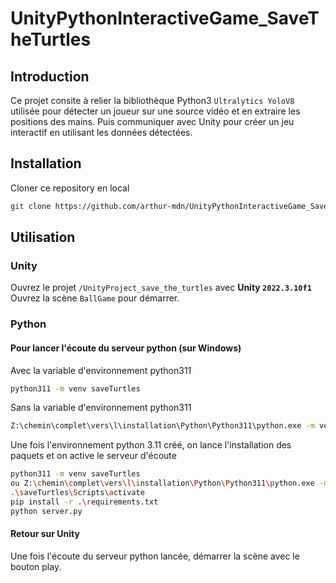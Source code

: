 ﻿# UnityPythonInteractiveGame_SaveTheTurtles

## Introduction
Ce projet consite à relier la bibliothèque Python3 `Ultralytics YoloV8` utilisée pour détecter un joueur sur une source vidéo et en extraire les positions des mains. Puis communiquer avec Unity pour créer un jeu interactif en utilisant les données détectées.


## Installation
Cloner ce repository en local
```bash
git clone https://github.com/arthur-mdn/UnityPythonInteractiveGame_SaveTheTurtles.git
```

## Utilisation
### Unity
Ouvrez le projet `/UnityProject_save_the_turtles` avec **Unity `2022.3.10f1`** 
Ouvrez la scène `BallGame` pour démarrer.

### Python
#### Pour lancer l'écoute du serveur python (sur Windows)

Avec la variable d'environnement python311
```bash
python311 -m venv saveTurtles 
```
Sans la variable d'environnement python311
```bash
Z:\chemin\complet\vers\l\installation\Python\Python311\python.exe -m venv saveTurtles
```
Une fois l'environnement python 3.11 créé, on lance l'installation des paquets et on active le serveur d'écoute
```bash
python311 -m venv saveTurtles 
ou Z:\chemin\complet\vers\l\installation\Python\Python311\python.exe -m venv saveTurtles
.\saveTurtles\Scripts\activate
pip install -r .\requirements.txt
python server.py
```

#### Retour sur Unity
Une fois l'écoute du serveur python lancée, démarrer la scène avec le bouton play.